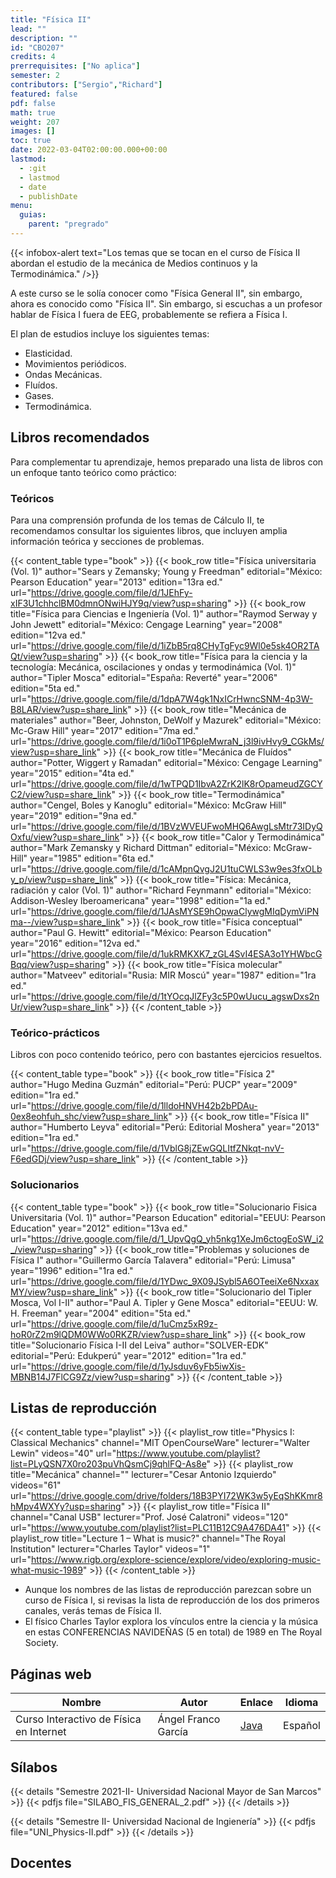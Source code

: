 ```yaml
---
title: "Física II"
lead: ""
description: ""
id: "CBO207"
credits: 4
prerrequisites: ["No aplica"]
semester: 2
contributors: ["Sergio","Richard"]
featured: false
pdf: false
math: true
weight: 207
images: []
toc: true
date: 2022-03-04T02:00:00.000+00:00
lastmod:
  - :git
  - lastmod
  - date
  - publishDate
menu:
  guias:
    parent: "pregrado"
---
```


{{< infobox-alert text="Los temas que se tocan en el curso de Física II abordan el estudio de la mecánica de Medios continuos y la Termodinámica." />}}

A este curso se le solía conocer como "Física General II", sin embargo, ahora es conocido como "Física II". Sin embargo, si escuchas a un profesor hablar de Física I fuera de EEG, probablemente se refiera a Física I.

El plan de estudios incluye los siguientes temas:

* Elasticidad.
* Movimientos periódicos.
* Ondas Mecánicas.
* Fluídos.
* Gases.
* Termodinámica.

## Libros recomendados

Para complementar tu aprendizaje, hemos preparado una lista de libros con un enfoque tanto teórico como práctico:

### Teóricos

Para una comprensión profunda de los temas de Cálculo II, te recomendamos consultar los siguientes libros, que incluyen amplia información teórica y secciones de problemas.

{{< content_table type="book" >}}
  {{< book_row title="Física universitaria (Vol. 1)" author="Sears y Zemansky; Young y Freedman" editorial="México: Pearson Education" year="2013" edition="13ra ed." url="https://drive.google.com/file/d/1JEhFy-xIF3U1chhclBM0dmnONwiHJY9q/view?usp=sharing" >}}
  {{< book_row title="Física para Ciencias e Ingeniería (Vol. 1)" author="Raymod Serway y John Jewett" editorial="México: Cengage Learning" year="2008" edition="12va ed." url="https://drive.google.com/file/d/1iZbB5rq8CHyTgFyc9Wl0e5sk4OR2TAQt/view?usp=sharing" >}}
  {{< book_row title="Física para la ciencia y la tecnología: Mecánica, oscilaciones y ondas y termodinámica (Vol. 1)" author="Tipler Mosca" editorial="España: Reverté" year="2006" edition="5ta ed." url="https://drive.google.com/file/d/1dpA7W4gk1NxICrHwncSNM-4p3W-B8LAR/view?usp=share_link" >}}
  {{< book_row title="Mecánica de materiales" author="Beer, Johnston, DeWolf y Mazurek" editorial="México: Mc-Graw Hill" year="2017" edition="7ma ed." url="https://drive.google.com/file/d/1i0oT1P6pleMwraN_j3l9ivHvy9_CGkMs/view?usp=share_link" >}}
  {{< book_row title="Mecánica de Fluídos" author="Potter, Wiggert y Ramadan" editorial="México: Cengage Learning" year="2015" edition="4ta ed." url="https://drive.google.com/file/d/1wTPQD1IbvA2ZrK2lK8rOpameudZGCYC2/view?usp=share_link" >}}
  {{< book_row title="Termodinámica" author="Cengel, Boles y Kanoglu" editorial="México: McGraw Hill" year="2019" edition="9na ed." url="https://drive.google.com/file/d/1BVzWVEUFwoMHQ6AwgLsMtr73IDyQOxfu/view?usp=share_link" >}}
  {{< book_row title="Calor y Termodinámica" author="Mark Zemansky y Richard Dittman" editorial="México: McGraw-Hill" year="1985" edition="6ta ed." url="https://drive.google.com/file/d/1cAMpnQvgJ2U1tuCWLS3w9es3fxOLby_p/view?usp=share_link" >}}
  {{< book_row title="Física: Mecánica, radiación y calor (Vol. 1)" author="Richard Feynmann" editorial="México: Addison-Wesley Iberoamericana" year="1998" edition="1a ed." url="https://drive.google.com/file/d/1JAsMYSE9hOpwaClywgMIqDymViPNma--/view?usp=share_link" >}}
  {{< book_row title="Física conceptual" author="Paul G. Hewitt" editorial="México: Pearson Education" year="2016" edition="12va ed." url="https://drive.google.com/file/d/1ukRMKXK7_zGL4SvI4ESA3o1YHWbcGBqq/view?usp=sharing" >}}
  {{< book_row title="Física molecular" author="Matveev" editorial="Rusia: MIR Moscú" year="1987" edition="1ra ed." url="https://drive.google.com/file/d/1tYOcqJlZFy3c5P0wUucu_agswDxs2nUr/view?usp=share_link" >}}
{{< /content_table >}}

### Teórico-prácticos

Libros con poco contenido teórico, pero con bastantes ejercicios resueltos.

{{< content_table type="book" >}}
  {{< book_row title="Física 2" author="Hugo Medina Guzmán" editorial="Perú: PUCP" year="2009" edition="1ra ed." url="https://drive.google.com/file/d/1lldoHNVH42b2bPDAu-0ex8eohfuh_shc/view?usp=share_link" >}}
  {{< book_row title="Física II" author="Humberto Leyva" editorial="Perú: Editorial Moshera" year="2013" edition="1ra ed." url="https://drive.google.com/file/d/1VblG8jZEwGQLItfZNkqt-nvV-F6edGDj/view?usp=share_link" >}}
{{< /content_table >}}

### Solucionarios

{{< content_table type="book" >}}
  {{< book_row title="Solucionario Fisica Universitaria (Vol. 1)" author="Pearson Education" editorial="EEUU: Pearson Education" year="2012" edition="13va ed." url="https://drive.google.com/file/d/1_UpvQgQ_yh5nkg1XeJm6ctogEoSW_i2_/view?usp=sharing" >}}
  {{< book_row title="Problemas y soluciones de Física I" author="Guillermo García Talavera" editorial="Perú: Limusa" year="1996" edition="1ra ed." url="https://drive.google.com/file/d/1YDwc_9X09JSybl5A6OTeeiXe6NxxaxMY/view?usp=share_link" >}}
  {{< book_row title="Solucionario del Tipler Mosca, Vol I-II" author="Paul A. Tipler y Gene Mosca" editorial="EEUU: W. H. Freeman" year="2004" edition="5ta ed." url="https://drive.google.com/file/d/1uCmz5xR9z-hoR0rZ2m9lQDM0WWo0RKZR/view?usp=share_link" >}}
  {{< book_row title="Solucionario Física I-II del Leiva" author="SOLVER-EDK" editorial="Perú: Edukperú" year="2012" edition="1ra ed." url="https://drive.google.com/file/d/1yJsduv6yFb5iwXis-MBNB14J7FlCG9Zz/view?usp=sharing" >}}
{{< /content_table >}}

## Listas de reproducción

{{< content_table type="playlist" >}}
  {{< playlist_row title="Physics I: Classical Mechanics" channel="MIT OpenCourseWare" lecturer="Walter Lewin" videos="40" url="https://www.youtube.com/playlist?list=PLyQSN7X0ro203puVhQsmCj9qhlFQ-As8e" >}}
  {{< playlist_row title="Mecánica" channel="" lecturer="Cesar Antonio Izquierdo" videos="61" url="https://drive.google.com/drive/folders/18B3PYI72WK3w5yEqShKKmr8hMpv4WXYy?usp=sharing" >}}
  {{< playlist_row title="Física II" channel="Canal USB" lecturer="Prof. José Calatroni" videos="120" url="https://www.youtube.com/playlist?list=PLC11B12C9A476DA41" >}}
  {{< playlist_row title="Lecture 1 – What is music?" channel="The Royal Institution" lecturer="Charles Taylor" videos="1" url="https://www.rigb.org/explore-science/explore/video/exploring-music-what-music-1989" >}}
{{< /content_table >}}

* Aunque los nombres de las listas de reproducción parezcan sobre un curso de Física I, si revisas la lista de reproducción de los dos primeros canales, verás temas de Física II.
* El físico Charles Taylor explora los vínculos entre la ciencia y la música en estas CONFERENCIAS NAVIDEÑAS (5 en total) de 1989 en The Royal Society.

## Páginas web

|Nombre|Autor|Enlace|Idioma|
|------|-----|------|------|
|Curso Interactivo de Física en Internet|Ángel Franco García|[Java](http://www.sc.ehu.es/sbweb/fisica/)|Español|

## Sílabos

{{< details "Semestre 2021-II- Universidad Nacional Mayor de San Marcos" >}}
  {{< pdfjs file="SILABO_FIS_GENERAL_2.pdf" >}}
{{< /details >}}

{{< details "Semestre II- Universidad Nacional de Ingienería" >}}
  {{< pdfjs file="UNI_Physics-II.pdf" >}}
{{< /details >}}

## Docentes
